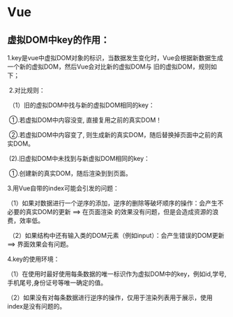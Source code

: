 # Vue

## 虚拟DOM中key的作用：

​	1.key是vue中虚拟DOM对象的标识，当数据发生变化时，Vue会根据新数据生成一个新的虚拟DOM，然后Vue会对比新的虚拟DOM与	旧的虚拟DOM，规则如下；

​	2.对比规则：

​						（1）旧的虚拟DOM中找与新的虚拟DOM相同的key：

​											①.若虚拟DOM中内容没变, 直接复用之前的真实DOM！

​                        					②.若虚拟DOM中内容变了, 则生成新的真实DOM，随后替换掉页面中之前的真实DOM。

​							(2).旧虚拟DOM中未找到与新虚拟DOM相同的key：

​                     					   ①.创建新的真实DOM，随后渲染到到页面。

3.用Vue自带的index可能会引发的问题：

​						 （1）如果对数据进行一个逆序的添加，逆序的删除等破坏顺序的操作：会产生不必要的真实DOM的更新 ==> 在页面渲染								   的效果没有问题，但是会造成资源的浪费，效率低。

​						 （2）如果结构中还有输入类的DOM元素（例如input）：会产生错误的DOM更新 ==> 界面效果会有问题。

4.key的使用环境：

​						 （1）在使用时最好使用每条数据的唯一标识作为虚拟DOM中的key，例如id,学号,手机尾号,身份证号等唯一确定的值。

​		                 （2）如果没有对每条数据进行逆序的操作，仅用于渲染列表用于展示，使用index是没有问题的。


